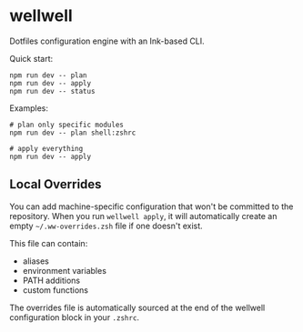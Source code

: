 wellwell
========

Dotfiles configuration engine with an Ink-based CLI.

Quick start:

```
npm run dev -- plan
npm run dev -- apply
npm run dev -- status
```

Examples:

```
# plan only specific modules
npm run dev -- plan shell:zshrc

# apply everything
npm run dev -- apply
```

## Local Overrides

You can add machine-specific configuration that won't be committed to the repository. When you run `wellwell apply`, it will automatically create an empty `~/.ww-overrides.zsh` file if one doesn't exist.

This file can contain:
- aliases
- environment variables  
- PATH additions
- custom functions

The overrides file is automatically sourced at the end of the wellwell configuration block in your `.zshrc`.

